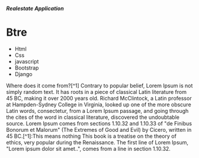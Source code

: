 ##### Realestate Application

# Btre
+ Html
+ Css
+ javascript
+ Bootstrap
+ Django

  
Where does it come from?[^1]
Contrary to popular belief, Lorem Ipsum is not simply random text. It has roots in a piece of classical Latin literature from 45 BC, making it over 2000 years old. Richard McClintock, a Latin professor at Hampden-Sydney College in Virginia, looked up one of the more obscure Latin words, consectetur, from a Lorem Ipsum passage, and going through the cites of the word in classical literature, discovered the undoubtable source. Lorem Ipsum comes from sections 1.10.32 and 1.10.33 of "de Finibus Bonorum et Malorum" (The Extremes of Good and Evil) by Cicero, written in 45 BC.[^1]:This means nothing
This book is a treatise on the theory of ethics, very popular during the Renaissance. The first line of Lorem Ipsum, "Lorem ipsum dolor sit amet..", comes from a line in section 1.10.32.
